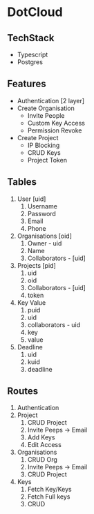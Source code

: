# DotCloud

## TechStack

- Typescript
- Postgres

## Features

- Authentication [2 layer]
- Create Organisation
    - Invite People
    - Custom Key Access
    - Permission Revoke
- Create Project
    - IP Blocking
    - CRUD Keys
    - Project Token

## Tables

1. User [uid]
    1. Username
    2. Password
    3. Email
    4. Phone
2. Organisations [oid]
    1. Owner - uid
    2. Name
    3. Collaborators - [uid]
3. Projects [pid]
    1. uid
    2. oid
    3. Collaborators - [uid]
    4. token
4. Key Value
    1. puid
    2. uid
    3. collaborators - uid
    4. key
    5. value
5. Deadline
    1. uid
    2. kuid
    3. deadline

## Routes

1. Authentication
2. Project
    1. CRUD Project
    2. Invite Peeps → Email
    3. Add Keys
    4. Edit Access
3. Organisations
    1. CRUD Org
    2. Invite Peeps → Email
    3. CRUD Project
4. Keys
    1. Fetch Key/Keys 
    2. Fetch Full keys
    3. CRUD
